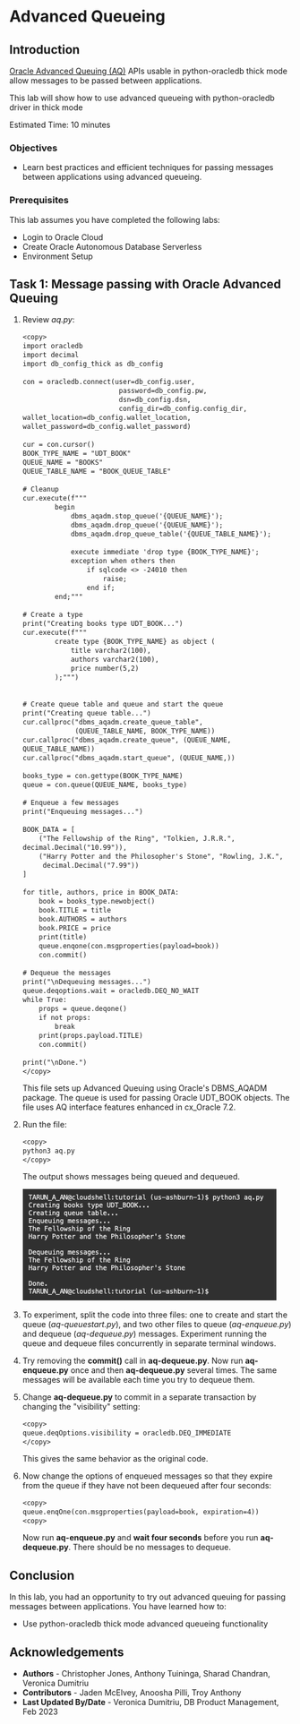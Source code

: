 # Advanced Queueing

## Introduction
[Oracle Advanced Queuing (AQ)](https://python-oracledb.readthedocs.io/en/latest/user_guide/aq.html) APIs usable in python-oracledb thick mode allow messages to be passed between applications.

This lab will show how to use advanced queueing with python-oracledb driver in thick mode

Estimated Time: 10 minutes

### Objectives

*  Learn best practices and efficient techniques for passing messages between applications using advanced queueing.

### Prerequisites

This lab assumes you have completed the following labs:
* Login to Oracle Cloud
* Create Oracle Autonomous Database Serverless
* Environment Setup

## Task 1: Message passing with Oracle Advanced Queuing
1. Review *aq.py*:

    ````
    <copy>
    import oracledb
    import decimal
    import db_config_thick as db_config

    con = oracledb.connect(user=db_config.user,
                            password=db_config.pw, 
                            dsn=db_config.dsn,
                            config_dir=db_config.config_dir, wallet_location=db_config.wallet_location, wallet_password=db_config.wallet_password)

    cur = con.cursor()
    BOOK_TYPE_NAME = "UDT_BOOK"
    QUEUE_NAME = "BOOKS"
    QUEUE_TABLE_NAME = "BOOK_QUEUE_TABLE"

    # Cleanup
    cur.execute(f"""
            begin
                dbms_aqadm.stop_queue('{QUEUE_NAME}');
                dbms_aqadm.drop_queue('{QUEUE_NAME}');
                dbms_aqadm.drop_queue_table('{QUEUE_TABLE_NAME}');

                execute immediate 'drop type {BOOK_TYPE_NAME}';
                exception when others then
                    if sqlcode <> -24010 then
                        raise;
                    end if;
            end;"""

    # Create a type
    print("Creating books type UDT_BOOK...")
    cur.execute(f"""
            create type {BOOK_TYPE_NAME} as object (
                title varchar2(100),
                authors varchar2(100),
                price number(5,2)
            );""")


    # Create queue table and queue and start the queue
    print("Creating queue table...")
    cur.callproc("dbms_aqadm.create_queue_table",
                 (QUEUE_TABLE_NAME, BOOK_TYPE_NAME))
    cur.callproc("dbms_aqadm.create_queue", (QUEUE_NAME, QUEUE_TABLE_NAME))
    cur.callproc("dbms_aqadm.start_queue", (QUEUE_NAME,))

    books_type = con.gettype(BOOK_TYPE_NAME)
    queue = con.queue(QUEUE_NAME, books_type)

    # Enqueue a few messages
    print("Enqueuing messages...")

    BOOK_DATA = [
        ("The Fellowship of the Ring", "Tolkien, J.R.R.", decimal.Decimal("10.99")),
        ("Harry Potter and the Philosopher's Stone", "Rowling, J.K.",
         decimal.Decimal("7.99"))
    ]

    for title, authors, price in BOOK_DATA:
        book = books_type.newobject()
        book.TITLE = title
        book.AUTHORS = authors
        book.PRICE = price
        print(title)
        queue.enqone(con.msgproperties(payload=book))
        con.commit()

    # Dequeue the messages
    print("\nDequeuing messages...")
    queue.deqoptions.wait = oracledb.DEQ_NO_WAIT
    while True:
        props = queue.deqone()
        if not props:
            break
        print(props.payload.TITLE)
        con.commit()

    print("\nDone.")
    </copy>
    ````

    This file sets up Advanced Queuing using Oracle's DBMS\_AQADM package. The queue is used for passing Oracle UDT\_BOOK objects. The file uses AQ interface features enhanced in cx\_Oracle 7.2.

2. Run the file:

    ````
    <copy>
    python3 aq.py
    </copy>
    ````

    The output shows messages being queued and dequeued.

    ![AQ Results](./images/aq.png " ")

3. To experiment, split the code into three files: one to create and start the queue (*aq-queuestart.py*), and two other files to queue (*aq-enqueue.py*) and dequeue (*aq-dequeue.py*) messages. Experiment running the queue and dequeue files concurrently in separate terminal windows.

4. Try removing the **commit()** call in **aq-dequeue.py**. Now run **aq-enqueue.py** once and then **aq-dequeue.py** several times. The same messages will be available each time you try to dequeue them.

5. Change **aq-dequeue.py** to commit in a separate transaction by changing the "visibility" setting:

    ````
    <copy>
    queue.deqOptions.visibility = oracledb.DEQ_IMMEDIATE
    </copy>
    ````

    This gives the same behavior as the original code.

6. Now change the options of enqueued messages so that they expire from the queue if they have not been dequeued after four seconds:

    ````
    <copy>
    queue.enqOne(con.msgproperties(payload=book, expiration=4))
    <copy>
    ````

    Now run **aq-enqueue.py** and **wait four seconds** before you run **aq-dequeue.py**. There should be no messages to dequeue.

## Conclusion

In this lab, you had an opportunity to try out advanced queuing for passing messages between applications.
You have learned how to:
* Use python-oracledb thick mode advanced queueing functionality

## Acknowledgements

* **Authors** - Christopher Jones, Anthony Tuininga, Sharad Chandran, Veronica Dumitriu
* **Contributors** - Jaden McElvey, Anoosha Pilli, Troy Anthony
* **Last Updated By/Date** - Veronica Dumitriu, DB Product Management, Feb 2023